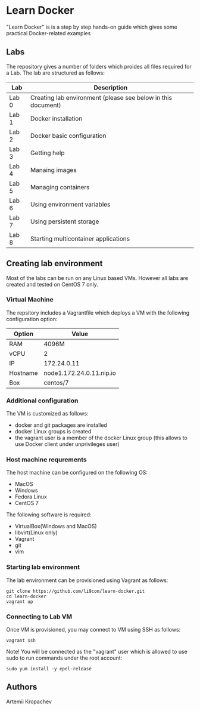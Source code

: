 # Learn Docker
"Learn Docker" is is a step by step hands-on guide which gives some practical Docker-related examples


## Labs
The repository gives a number of folders which proides all files required for a Lab.
The lab are structured as follows:

Lab    | Description
------ | -----------
Lab 0  | Creating lab environment (please see below in this document)
Lab 1  | Docker installation
Lab 2  | Docker basic configuration 
Lab 3  | Getting help
Lab 4  | Manaing images
Lab 5  | Managing containers
Lab 6  | Using environment variables
Lab 7  | Using persistent storage
Lab 8  | Starting multicontainer applications


## Creating lab environment
Most of the labs can be run on any Linux based VMs. However all labs are created and tested on CentOS 7 only.

### Virtual Machine
The repsitory includes a Vagrantfile which deploys a VM with the following configuration option:

Option   | Value
-------- | -----
RAM      | 4096M
vCPU     | 2
IP       | 172.24.0.11
Hostname | node1.172.24.0.11.nip.io
Box      | centos/7

### Additional configuration

The VM is customized as follows:
- docker and git packages are installed
- docker Linux groups is created
- the vagrant user is a member of the docker Linux group (this allows to use Docker client under unprivileges user)


### Host machine requrements

The host machine can be configured on the following OS:
- MacOS
- Windows
- Fedora Linux
- CentOS 7

The following software is required:
- VirtualBox(Windows and MacOS)
- libvirt(Linux only)
- Vagrant
- git
- vim


### Starting lab environment
The lab environment can be provisioned using Vagrant as follows:

```
git clone https://github.com/li9com/learn-docker.git
cd learn-docker
vagrant up
```

### Connecting to Lab VM

Once VM is provisioned, you may connect to VM using SSH as follows:

```
vagrant ssh
```

Note! You will be connected as the "vagrant" user which is allowed to use sudo to run commands under the root account:

```
sudo yum install -y epel-release
```


## Authors
Artemii Kropachev


